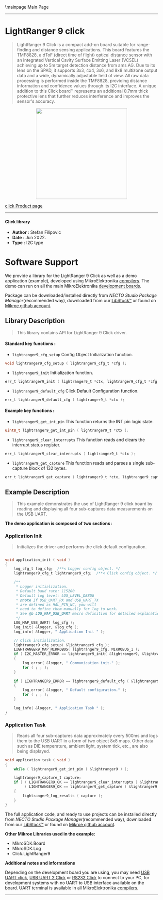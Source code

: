 \mainpage Main Page

---
# LightRanger 9 click

> LightRanger 9 Click is a compact add-on board suitable for range-finding and distance sensing applications. This board features the TMF8828, a dToF (direct time of flight) optical distance sensor with an integrated Vertical Cavity Surface Emitting Laser (VCSEL) achieving up to 5m target detection distance from ams AG. Due to its lens on the SPAD, it supports 3x3, 4x4, 3x6, and 8x8 multizone output data and a wide, dynamically adjustable field of view. All raw data processing is performed inside the TMF8828, providing distance information and confidence values through its I2C interface. A unique addition to this Click board™ represents an additional 0.7mm thick protective lens that further reduces interference and improves the sensor's accuracy.

<p align="center">
  <img src="https://download.mikroe.com/images/click_for_ide/lightranger9_click.png" height=300px>
</p>

[click Product page](https://www.mikroe.com/lightranger-9-click)

---


#### Click library

- **Author**        : Stefan Filipovic
- **Date**          : Jun 2022.
- **Type**          : I2C type


# Software Support

We provide a library for the LightRanger 9 Click
as well as a demo application (example), developed using MikroElektronika
[compilers](https://www.mikroe.com/necto-studio).
The demo can run on all the main MikroElektronika [development boards](https://www.mikroe.com/development-boards).

Package can be downloaded/installed directly from *NECTO Studio Package Manager*(recommended way), downloaded from our [LibStock&trade;](https://libstock.mikroe.com) or found on [Mikroe github account](https://github.com/MikroElektronika/mikrosdk_click_v2/tree/master/clicks).

## Library Description

> This library contains API for LightRanger 9 Click driver.

#### Standard key functions :

- `lightranger9_cfg_setup` Config Object Initialization function.
```c
void lightranger9_cfg_setup ( lightranger9_cfg_t *cfg );
```

- `lightranger9_init` Initialization function.
```c
err_t lightranger9_init ( lightranger9_t *ctx, lightranger9_cfg_t *cfg );
```

- `lightranger9_default_cfg` Click Default Configuration function.
```c
err_t lightranger9_default_cfg ( lightranger9_t *ctx );
```

#### Example key functions :

- `lightranger9_get_int_pin` This function returns the INT pin logic state.
```c
uint8_t lightranger9_get_int_pin ( lightranger9_t *ctx );
```

- `lightranger9_clear_interrupts` This function reads and clears the interrupt status register.
```c
err_t lightranger9_clear_interrupts ( lightranger9_t *ctx );
```

- `lightranger9_get_capture` This function reads and parses a single sub-capture block of 132 bytes.
```c
err_t lightranger9_get_capture ( lightranger9_t *ctx, lightranger9_capture_t *capture );
```

## Example Description

> This example demonstrates the use of LightRanger 9 click board by reading and displaying all four sub-captures data measurements on the USB UART.

**The demo application is composed of two sections :**

### Application Init

> Initializes the driver and performs the click default configuration.

```c

void application_init ( void )
{
    log_cfg_t log_cfg;  /**< Logger config object. */
    lightranger9_cfg_t lightranger9_cfg;  /**< Click config object. */

    /** 
     * Logger initialization.
     * Default baud rate: 115200
     * Default log level: LOG_LEVEL_DEBUG
     * @note If USB_UART_RX and USB_UART_TX 
     * are defined as HAL_PIN_NC, you will 
     * need to define them manually for log to work. 
     * See @b LOG_MAP_USB_UART macro definition for detailed explanation.
     */
    LOG_MAP_USB_UART( log_cfg );
    log_init( &logger, &log_cfg );
    log_info( &logger, " Application Init " );

    // Click initialization.
    lightranger9_cfg_setup( &lightranger9_cfg );
    LIGHTRANGER9_MAP_MIKROBUS( lightranger9_cfg, MIKROBUS_1 );
    if ( I2C_MASTER_ERROR == lightranger9_init( &lightranger9, &lightranger9_cfg ) ) 
    {
        log_error( &logger, " Communication init." );
        for ( ; ; );
    }
    
    if ( LIGHTRANGER9_ERROR == lightranger9_default_cfg ( &lightranger9 ) )
    {
        log_error( &logger, " Default configuration." );
        for ( ; ; );
    }
    
    log_info( &logger, " Application Task " );
}

```

### Application Task

> Reads all four sub-captures data approximately every 500ms and logs them to the USB UART
in a form of two object 8x8 maps. Other data such as DIE temperature, ambient light, system tick, etc., are also being displayed.

```c
void application_task ( void )
{
    while ( lightranger9_get_int_pin ( &lightranger9 ) );

    lightranger9_capture_t capture;
    if ( ( LIGHTRANGER9_OK == lightranger9_clear_interrupts ( &lightranger9 ) ) && 
         ( LIGHTRANGER9_OK == lightranger9_get_capture ( &lightranger9, &capture ) ) )
    {
        lightranger9_log_results ( capture );
    }
}
```

The full application code, and ready to use projects can be installed directly from *NECTO Studio Package Manager*(recommended way), downloaded from our [LibStock&trade;](https://libstock.mikroe.com) or found on [Mikroe github account](https://github.com/MikroElektronika/mikrosdk_click_v2/tree/master/clicks).

**Other Mikroe Libraries used in the example:**

- MikroSDK.Board
- MikroSDK.Log
- Click.LightRanger9

**Additional notes and informations**

Depending on the development board you are using, you may need
[USB UART click](https://www.mikroe.com/usb-uart-click),
[USB UART 2 Click](https://www.mikroe.com/usb-uart-2-click) or
[RS232 Click](https://www.mikroe.com/rs232-click) to connect to your PC, for
development systems with no UART to USB interface available on the board. UART
terminal is available in all MikroElektronika
[compilers](https://shop.mikroe.com/compilers).

---

